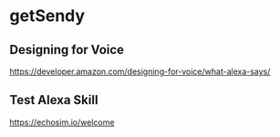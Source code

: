 # getSendy


## Designing for Voice
https://developer.amazon.com/designing-for-voice/what-alexa-says/

## Test Alexa Skill
https://echosim.io/welcome
